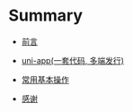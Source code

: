 # Summary

- [前言](README.md)

- [uni-app(一套代码, 多端发行)](basics/getting-started.md)
- [常用基本操作](basics/usage.md)

- [感谢](thanks/README.md)